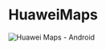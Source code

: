 # HuaweiMaps

![Huawei Maps - Android](https://github.com/ahuamana/HuaweiMaps/assets/60039961/44526111-22d9-4d30-9e82-76f7f5b03330)
